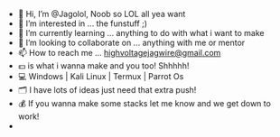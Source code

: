 - 👋 Hi, I’m @Jagolol, Noob so LOL all yea want 
- 👀 I’m interested in ... the funstuff ;) 
- 🌱 I’m currently learning ... anything to do with what i want to make 
- 💞️ I’m looking to collaborate on ... anything with me or mentor 
- 📫 How to reach me ... highvoltagejagwire@gmail.com
- 💵 is what i wanna make and you too! Shhhhh!
- 💻 Windows | Kali Linux | Termux | Parrot Os 
- 🗂 I have lots of ideas just need that extra push!
- 💰 If you wanna make some stacks let me know and we get down to work!
- 

<!---
Jagolol/Jagolol is a ✨ special ✨ repository because its `README.md` (this file) appears on your GitHub profile.
You can click the Preview link to take a look at your changes.
--->
